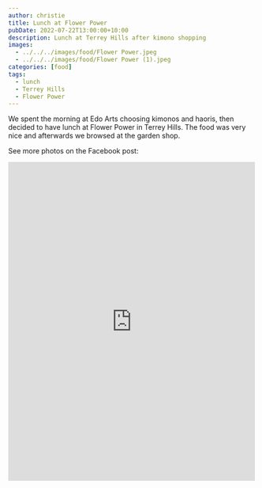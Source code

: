 ```yaml
---
author: christie
title: Lunch at Flower Power
pubDate: 2022-07-22T13:00:00+10:00
description: Lunch at Terrey Hills after kimono shopping
images:
  - ../../../images/food/Flower Power.jpeg
  - ../../../images/food/Flower Power (1).jpeg
categories: [food]
tags:
  - lunch
  - Terrey Hills
  - Flower Power
---
```


We spent the morning at Edo Arts choosing kimonos and haoris, then decided
to have lunch at Flower Power in Terrey Hills. The food was very nice and
afterwards we browsed at the garden shop.

See more photos on the Facebook post:

<iframe src="https://www.facebook.com/plugins/post.php?href=https%3A%2F%2Fwww.facebook.com%2Fchris1.tham%2Fposts%2Fpfbid02GZRKc25MH5jzmoznN8wg8S2ueZ1JMZYCVpSGkgBvMQ3MuRsnpZDHpEj4GgAXwJLbl&show_text=true&width=500" width="500" height="645" style="border:none;overflow:hidden" scrolling="no" frameborder="0" allowfullscreen="true" allow="autoplay; clipboard-write; encrypted-media; picture-in-picture; web-share"></iframe>
